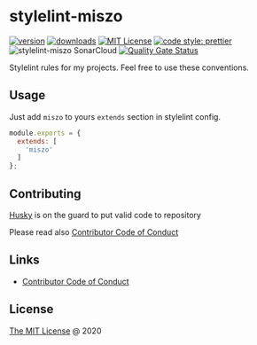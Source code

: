 # stylelint-miszo

[![version](https://img.shields.io/npm/v/stylelint-miszo.svg)](https://www.npmjs.com/package/stylelint-miszo)
[![downloads](https://img.shields.io/npm/dw/stylelint-miszo.svg)](https://npm-stat.com/charts.html?package=stylelint-miszo&from=2019-02-24)
[![MIT License](https://img.shields.io/npm/l/stylelint-miszo.svg)](http://opensource.org/licenses/MIT)
[![code style: prettier](https://img.shields.io/badge/code_style-prettier-ff69b4.svg)](https://github.com/prettier/prettier)
![stylelint-miszo SonarCloud](https://github.com/miszo/configs/workflows/stylelint-miszo%20SonarCloud/badge.svg)
[![Quality Gate Status](https://sonarcloud.io/api/project_badges/measure?project=stylelint-miszo&metric=alert_status)](https://sonarcloud.io/dashboard?id=stylelint-miszo)

Stylelint rules for my projects. Feel free to use these conventions.

## Usage

Just add `miszo` to yours `extends` section in stylelint config.

```javascript
module.exports = {
  extends: [
    'miszo'
  ]
};
```

## Contributing

[Husky](https://github.com/typicode/husky) is on the guard to put valid code to repository

Please read also [Contributor Code of Conduct](./CODE_OF_CONDUCT.md)

## Links

- [Contributor Code of Conduct](./CODE_OF_CONDUCT.md)

## License

[The MIT License](https://miszo.mit-license.org) @ 2020
